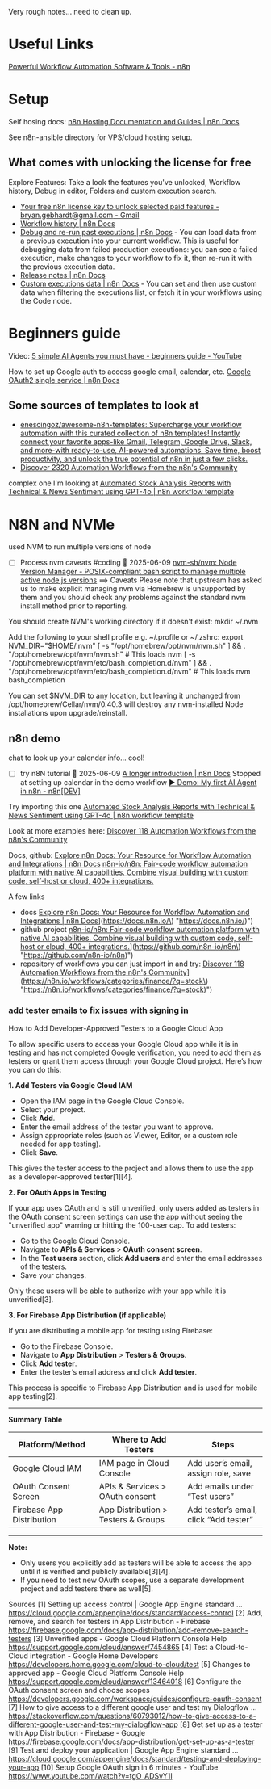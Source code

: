Very rough notes... need to clean up.

# Useful Links

[Powerful Workflow Automation Software & Tools - n8n](https://n8n.io/)

# Setup

Self hosing docs: [n8n Hosting Documentation and Guides | n8n Docs](https://docs.n8n.io/hosting/?_gl=1*9p9kl1*_gcl_au*ODIxNTE5Nzk4LjE3NDg5NzQ1NDE.*_ga*MTY0NDczMzY1MC4xNzQ4OTc0NTM4*_ga_0SC4FF2FH9*czE3NDg5NzQ1MzckbzEkZzEkdDE3NDg5NzUwNTUkajU5JGwwJGgw)

See n8n-ansible directory for VPS/cloud hosting setup.

## What comes with unlocking the license for free

Explore Features: Take a look the features you've unlocked, Workflow history, Debug in editor, Folders and custom execution search.
- [Your free n8n license key to unlock selected paid features - bryan.gebhardt@gmail.com - Gmail](https://mail.google.com/mail/u/0/#search/license/FMfcgzQbfffgBpVlHnvrgXmqmwbgxgbf)
- [Workflow history | n8n Docs](https://docs.n8n.io/workflows/history/)
- [Debug and re-run past executions | n8n Docs](https://docs.n8n.io/workflows/executions/debug/) - You can load data from a previous execution into your current workflow. This is useful for debugging data from failed production executions: you can see a failed execution, make changes to your workflow to fix it, then re-run it with the previous execution data.
- [Release notes | n8n Docs](https://docs.n8n.io/release-notes/#n8n1850)
- [Custom executions data | n8n Docs](https://docs.n8n.io/workflows/executions/custom-executions-data/) - You can set and then use custom data when filtering the executions list, or fetch it in your workflows using the Code node.

# Beginners guide
Video: [5 simple AI Agents you must have - beginners guide - YouTube](https://www.youtube.com/watch?v=WLvQCIUWebs&t=494s)

How to set up Google auth to access google email, calendar, etc.
[Google OAuth2 single service | n8n Docs](https://docs.n8n.io/integrations/builtin/credentials/google/oauth-single-service/?utm_source=n8n_app&utm_medium=credential_settings&utm_campaign=create_new_credentials_modal)

## Some sources of templates to look at

- [enescingoz/awesome-n8n-templates: Supercharge your workflow automation with this curated collection of n8n templates! Instantly connect your favorite apps-like Gmail, Telegram, Google Drive, Slack, and more-with ready-to-use, AI-powered automations. Save time, boost productivity, and unlock the true potential of n8n in just a few clicks.](https://github.com/enescingoz/awesome-n8n-templates)
- [Discover 2320 Automation Workflows from the n8n's Community](https://n8n.io/workflows/)

complex one I'm looking at
[Automated Stock Analysis Reports with Technical & News Sentiment using GPT-4o | n8n workflow template](https://n8n.io/workflows/3790-automated-stock-analysis-reports-with-technical-and-news-sentiment-using-gpt-4o/)

# N8N and NVMe

used NVM to run multiple versions of node

- [ ] Process nvm caveats #coding 📅 2025-06-09
[nvm-sh/nvm: Node Version Manager - POSIX-compliant bash script to manage multiple active node.js versions](https://github.com/nvm-sh/nvm?tab=readme-ov-file#installing-and-updating)
==> Caveats
Please note that upstream has asked us to make explicit managing
nvm via Homebrew is unsupported by them and you should check any
problems against the standard nvm install method prior to reporting.

You should create NVM's working directory if it doesn't exist:
  mkdir ~/.nvm

Add the following to your shell profile e.g. ~/.profile or ~/.zshrc:
  export NVM_DIR="$HOME/.nvm"
  [ -s "/opt/homebrew/opt/nvm/nvm.sh" ] && \. "/opt/homebrew/opt/nvm/nvm.sh"  # This loads nvm
  [ -s "/opt/homebrew/opt/nvm/etc/bash_completion.d/nvm" ] && \. "/opt/homebrew/opt/nvm/etc/bash_completion.d/nvm"  # This loads nvm bash_completion

You can set $NVM_DIR to any location, but leaving it unchanged from
/opt/homebrew/Cellar/nvm/0.40.3 will destroy any nvm-installed Node installations
upon upgrade/reinstall.

## n8n demo
chat to look up your calendar info... cool!

- [ ] try n8N tutorial 📅 2025-06-09
[A longer introduction | n8n Docs](https://docs.n8n.io/try-it-out/tutorial-first-workflow/)
Stopped at setting up calendar in the demo workflow
[▶️ Demo: My first AI Agent in n8n - n8n\[DEV\]](http://localhost:5678/workflow/IotBZx0hnuXDncSR/eb17ac)

Try importing this one
[Automated Stock Analysis Reports with Technical & News Sentiment using GPT-4o | n8n workflow template](https://n8n.io/workflows/3790-automated-stock-analysis-reports-with-technical-and-news-sentiment-using-gpt-4o/)

Look at more examples here: [Discover 118 Automation Workflows from the n8n's Community](https://n8n.io/workflows/categories/finance/?q=stock)

Docs, github:
[Explore n8n Docs: Your Resource for Workflow Automation and Integrations | n8n Docs](https://docs.n8n.io/)
[n8n-io/n8n: Fair-code workflow automation platform with native AI capabilities. Combine visual building with custom code, self-host or cloud, 400+ integrations.](https://github.com/n8n-io/n8n)

A few links

- docs [Explore n8n Docs: Your Resource for Workflow Automation and Integrations | n8n Docs]([https://docs.n8n.io/)](https://docs.n8n.io/\) "https://docs.n8n.io/)")
- github project [n8n-io/n8n: Fair-code workflow automation platform with native AI capabilities. Combine visual building with custom code, self-host or cloud, 400+ integrations.]([https://github.com/n8n-io/n8n)](https://github.com/n8n-io/n8n\) "https://github.com/n8n-io/n8n)")
- repository of workflows you can just import in and try: ⁠[Discover 118 Automation Workflows from the n8n's Community]([https://n8n.io/workflows/categories/finance/?q=stock)](https://n8n.io/workflows/categories/finance/?q=stock\) "https://n8n.io/workflows/categories/finance/?q=stock)")

### add tester emails to fix issues with signing in

How to Add Developer-Approved Testers to a Google Cloud App

To allow specific users to access your Google Cloud app while it is in testing and has not completed Google verification, you need to add them as testers or grant them access through your Google Cloud project. Here’s how you can do this:

**1. Add Testers via Google Cloud IAM**

- Open the IAM page in the Google Cloud Console.
- Select your project.
- Click **Add**.
- Enter the email address of the tester you want to approve.
- Assign appropriate roles (such as Viewer, Editor, or a custom role needed for app testing).
- Click **Save**.

This gives the tester access to the project and allows them to use the app as a developer-approved tester[1][4].

**2. For OAuth Apps in Testing**

If your app uses OAuth and is still unverified, only users added as testers in the OAuth consent screen settings can use the app without seeing the "unverified app" warning or hitting the 100-user cap. To add testers:

- Go to the Google Cloud Console.
- Navigate to **APIs & Services** > **OAuth consent screen**.
- In the **Test users** section, click **Add users** and enter the email addresses of the testers.
- Save your changes.

Only these users will be able to authorize with your app while it is unverified[3].

**3. For Firebase App Distribution (if applicable)**

If you are distributing a mobile app for testing using Firebase:

- Go to the Firebase Console.
- Navigate to **App Distribution** > **Testers & Groups**.
- Click **Add tester**.
- Enter the tester’s email address and click **Add tester**.

This process is specific to Firebase App Distribution and is used for mobile app testing[2].

---

**Summary Table**

| Platform/Method         | Where to Add Testers                | Steps                                                                                 |
|------------------------|-------------------------------------|--------------------------------------------------------------------------------------|
| Google Cloud IAM       | IAM page in Cloud Console           | Add user’s email, assign role, save                                                  |
| OAuth Consent Screen   | APIs & Services > OAuth consent     | Add emails under “Test users”                                                        |
| Firebase App Distribution | App Distribution > Testers & Groups | Add tester’s email, click “Add tester”                                               |

---

**Note:**  
- Only users you explicitly add as testers will be able to access the app until it is verified and publicly available[3][4].
- If you need to test new OAuth scopes, use a separate development project and add testers there as well[5].

Sources
[1] Setting up access control | Google App Engine standard ... https://cloud.google.com/appengine/docs/standard/access-control
[2] Add, remove, and search for testers in App Distribution - Firebase https://firebase.google.com/docs/app-distribution/add-remove-search-testers
[3] Unverified apps - Google Cloud Platform Console Help https://support.google.com/cloud/answer/7454865
[4] Test a Cloud-to-Cloud integration - Google Home Developers https://developers.home.google.com/cloud-to-cloud/test
[5] Changes to approved app - Google Cloud Platform Console Help https://support.google.com/cloud/answer/13464018
[6] Configure the OAuth consent screen and choose scopes https://developers.google.com/workspace/guides/configure-oauth-consent
[7] How to give access to a different google user and test my Dialogflow ... https://stackoverflow.com/questions/60793012/how-to-give-access-to-a-different-google-user-and-test-my-dialogflow-app
[8] Get set up as a tester with App Distribution - Firebase - Google https://firebase.google.com/docs/app-distribution/get-set-up-as-a-tester
[9] Test and deploy your application | Google App Engine standard ... https://cloud.google.com/appengine/docs/standard/testing-and-deploying-your-app
[10] Setup Google OAuth sign in 6 minutes - YouTube https://www.youtube.com/watch?v=tgO_ADSvY1I
